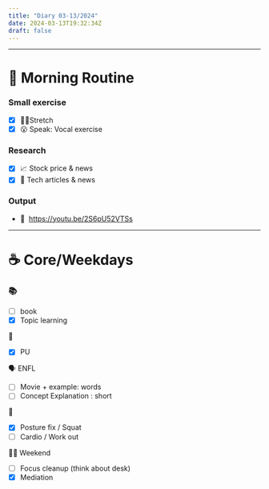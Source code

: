```yaml
---
title: "Diary 03-13/2024"  
date: 2024-03-13T19:32:34Z
draft: false
---
```



---

# 🍳 Morning Routine

### Small exercise

- [x]  🧎‍♀️Stretch
- [x]  😮 Speak: Vocal exercise

### Research

- [x]  📈 Stock price & news
- [x]  👾 Tech articles & news

### Output

- 🎥  https://youtu.be/2S6pU52VTSs

---

# ☕ Core/Weekdays

### 📚

- [ ]  book
- [x]  Topic learning

👑

- [x]  PU

🗣️ ENFL

- [ ]  Movie + example: words
- [ ]  Concept Explanation : short

💪

- [x]  Posture fix / Squat
- [ ]  Cardio / Work out

🧘‍♀️ Weekend

- [ ]  Focus cleanup (think about desk)
- [x]  Mediation